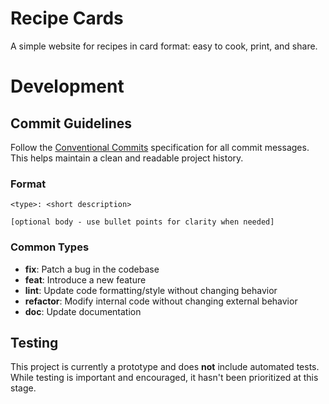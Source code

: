 # Recipe Cards

A simple website for recipes in card format: easy to cook, print, and share.

# Development

## Commit Guidelines

Follow the [Conventional Commits](https://www.conventionalcommits.org/en/v1.0.0) specification for all commit messages. This helps maintain a clean and readable project history.

### Format

```
<type>: <short description>

[optional body - use bullet points for clarity when needed]
```

### Common Types

* **fix**: Patch a bug in the codebase
* **feat**: Introduce a new feature
* **lint**: Update code formatting/style without changing behavior
* **refactor**: Modify internal code without changing external behavior
* **doc**: Update documentation

## Testing

This project is currently a prototype and does **not** include automated tests. While testing is important and encouraged, it hasn't been prioritized at this stage.
